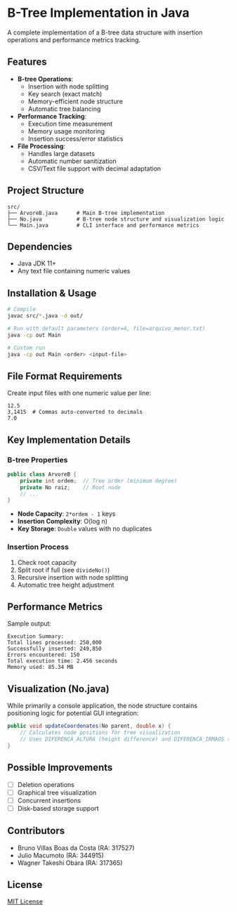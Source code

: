 # B-Tree Implementation in Java

A complete implementation of a B-tree data structure with insertion operations and performance metrics tracking.

## Features
- **B-tree Operations**:
  - Insertion with node splitting
  - Key search (exact match)
  - Memory-efficient node structure
  - Automatic tree balancing
- **Performance Tracking**:
  - Execution time measurement
  - Memory usage monitoring
  - Insertion success/error statistics
- **File Processing**:
  - Handles large datasets
  - Automatic number sanitization
  - CSV/Text file support with decimal adaptation

## Project Structure
```
src/
├── ArvoreB.java      # Main B-tree implementation
├── No.java           # B-tree node structure and visualization logic
└── Main.java         # CLI interface and performance metrics
```

## Dependencies
- Java JDK 11+
- Any text file containing numeric values

## Installation & Usage
```bash
# Compile
javac src/*.java -d out/

# Run with default parameters (order=4, file=arquivo_menor.txt)
java -cp out Main

# Custom run
java -cp out Main <order> <input-file>
```

## File Format Requirements
Create input files with one numeric value per line:

```
12.5
3,1415  # Commas auto-converted to decimals
7.0
```

## Key Implementation Details

### B-tree Properties
```java
public class ArvoreB {
    private int ordem;  // Tree order (minimum degree)
    private No raiz;    // Root node
    // ...
}
```
- **Node Capacity**: `2*ordem - 1` keys
- **Insertion Complexity**: O(log n)
- **Key Storage**: `Double` values with no duplicates

### Insertion Process
1. Check root capacity
2. Split root if full (see `divideNo()`)
3. Recursive insertion with node splitting
4. Automatic tree height adjustment

## Performance Metrics
Sample output:
```
Execution Summary:
Total lines processed: 250,000
Successfully inserted: 249,850
Errors encountered: 150
Total execution time: 2.456 seconds
Memory used: 85.34 MB
```

## Visualization (No.java)
While primarily a console application, the node structure contains positioning logic for potential GUI integration:
```java
public void updateCoordenates(No parent, double x) {
    // Calculates node positions for tree visualization
    // Uses DIFERENCA_ALTURA (height difference) and DIFERENCA_IRMAOS (sibling spacing)
}
```

## Possible Improvements
- [ ] Deletion operations
- [ ] Graphical tree visualization
- [ ] Concurrent insertions
- [ ] Disk-based storage support

## Contributors
- Bruno Villas Boas da Costa (RA: 317527)
- Julio Macumoto (RA: 344915)
- Wagner Takeshi Obara (RA: 317365)

## License
[MIT License](LICENSE)